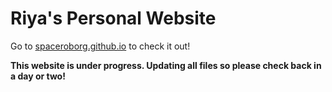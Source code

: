 # Riya's Personal Website

Go to [spaceroborg.github.io](https://spaceroborg.github.io/) to check it out!

**This website is under progress. Updating all files so please check back in a day or two!**

